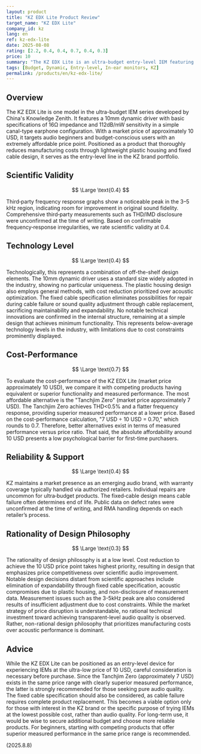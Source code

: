 ```yaml
---
layout: product
title: "KZ EDX Lite Product Review"
target_name: "KZ EDX Lite"
company_id: kz
lang: en
ref: kz-edx-lite
date: 2025-08-08
rating: [2.2, 0.4, 0.4, 0.7, 0.4, 0.3]
price: 10
summary: "The KZ EDX Lite is an ultra-budget entry-level IEM featuring a 10mm dynamic driver. While the 10 USD price point is attractive, publicly available measurements indicate limited scientific audio improvement effects."
tags: [Budget, Dynamic, Entry-level, In-ear monitors, KZ]
permalink: /products/en/kz-edx-lite/
---
```

## Overview

The KZ EDX Lite is one model in the ultra-budget IEM series developed by China's Knowledge Zenith. It features a 10mm dynamic driver with basic specifications of 16Ω impedance and 112dB/mW sensitivity in a simple canal-type earphone configuration. With a market price of approximately 10 USD, it targets audio beginners and budget-conscious users with an extremely affordable price point. Positioned as a product that thoroughly reduces manufacturing costs through lightweight plastic housing and fixed cable design, it serves as the entry-level line in the KZ brand portfolio.

## Scientific Validity

$$ \Large \text{0.4} $$

Third‑party frequency response graphs show a noticeable peak in the 3–5 kHz region, indicating room for improvement in original sound fidelity. Comprehensive third‑party measurements such as THD/IMD disclosure were unconfirmed at the time of writing. Based on confirmable frequency‑response irregularities, we rate scientific validity at 0.4.

## Technology Level

$$ \Large \text{0.4} $$

Technologically, this represents a combination of off-the-shelf design elements. The 10mm dynamic driver uses a standard size widely adopted in the industry, showing no particular uniqueness. The plastic housing design also employs general methods, with cost reduction prioritized over acoustic optimization. The fixed cable specification eliminates possibilities for repair during cable failure or sound quality adjustment through cable replacement, sacrificing maintainability and expandability. No notable technical innovations are confirmed in the internal structure, remaining at a simple design that achieves minimum functionality. This represents below-average technology levels in the industry, with limitations due to cost constraints prominently displayed.

## Cost-Performance

$$ \Large \text{0.7} $$

To evaluate the cost-performance of the KZ EDX Lite (market price approximately 10 USD), we compare it with competing products having equivalent or superior functionality and measured performance. The most affordable alternative is the "Tanchjim Zero" (market price approximately 7 USD). The Tanchjim Zero achieves THD<0.5% and a flatter frequency response, providing superior measured performance at a lower price. Based on the cost-performance calculation, "7 USD ÷ 10 USD = 0.70," which rounds to 0.7. Therefore, better alternatives exist in terms of measured performance versus price ratio. That said, the absolute affordability around 10 USD presents a low psychological barrier for first-time purchasers.

## Reliability & Support

$$ \Large \text{0.4} $$

KZ maintains a market presence as an emerging audio brand, with warranty coverage typically handled via authorized retailers. Individual repairs are uncommon for ultra‑budget products. The fixed‑cable design means cable failure often determines end of life. Public data on defect rates were unconfirmed at the time of writing, and RMA handling depends on each retailer’s process.

## Rationality of Design Philosophy

$$ \Large \text{0.3} $$

The rationality of design philosophy is at a low level. Cost reduction to achieve the 10 USD price point takes highest priority, resulting in design that emphasizes price competitiveness over scientific audio improvement. Notable design decisions distant from scientific approaches include elimination of expandability through fixed cable specification, acoustic compromises due to plastic housing, and non-disclosure of measurement data. Measurement issues such as the 3-5kHz peak are also considered results of insufficient adjustment due to cost constraints. While the market strategy of price disruption is understandable, no rational technical investment toward achieving transparent-level audio quality is observed. Rather, non-rational design philosophy that prioritizes manufacturing costs over acoustic performance is dominant.

## Advice

While the KZ EDX Lite can be positioned as an entry-level device for experiencing IEMs at the ultra-low price of 10 USD, careful consideration is necessary before purchase. Since the Tanchjim Zero (approximately 7 USD) exists in the same price range with clearly superior measured performance, the latter is strongly recommended for those seeking pure audio quality. The fixed cable specification should also be considered, as cable failure requires complete product replacement. This becomes a viable option only for those with interest in the KZ brand or the specific purpose of trying IEMs at the lowest possible cost, rather than audio quality. For long-term use, it would be wise to secure additional budget and choose more reliable products. For beginners, starting with competing products that offer superior measured performance in the same price range is recommended.

(2025.8.8)